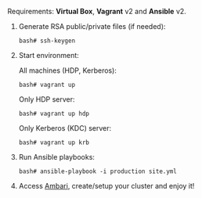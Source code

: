 Requirements: **Virtual Box**, **Vagrant** v2 and **Ansible** v2.

1) Generate RSA public/private files (if needed):
    ```
    bash# ssh-keygen
    ```
2) Start environment:

    All machines (HDP, Kerberos):
    ```
    bash# vagrant up
    ```
    
    Only HDP server:
    ```
    bash# vagrant up hdp
    ```
    Only Kerberos (KDC) server:
    ```
    bash# vagrant up krb
    ```
3) Run Ansible playbooks:
    ```
    bash# ansible-playbook -i production site.yml
    ```
4) Access [Ambari](http://127.0.0.1:8080/), create/setup your cluster and enjoy it!
